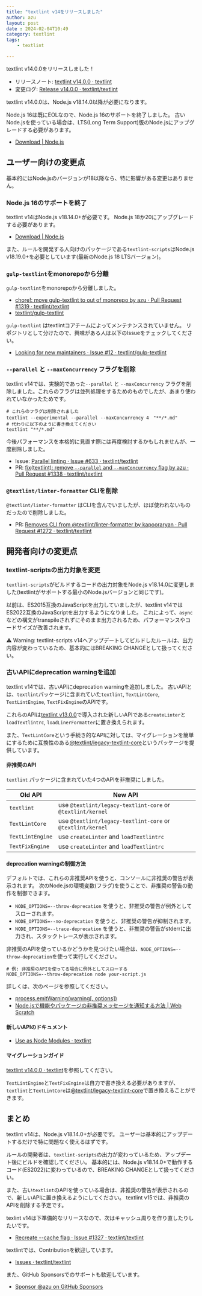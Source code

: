 ```yaml
---
title: "textlint v14をリリースしました"
author: azu
layout: post
date : 2024-02-04T10:49
category: textlint
tags:
    - textlint

---
```


textlint v14.0.0をリリースしました！

- リリースノート: [textlint v14.0.0 · textlint](https://textlint.github.io/blog/2024/02/03/textlint-14)
- 変更ログ: [Release v14.0.0 · textlint/textlint](https://github.com/textlint/textlint/releases/tag/v14.0.0)

textlint v14.0.0は、Node.js v18.14.0以降が必要になります。

Node.js 16は既にEOLなので、Node.js 16のサポートを終了しました。
古いNode.jsを使っている場合は、LTS(Long Term Support)版のNode.jsにアップグレードする必要があります。

- [Download | Node.js](https://nodejs.org/en/download/)

## ユーザー向けの変更点

基本的にはNode.jsのバージョンが18以降なら、特に影響がある変更はありません。

### Node.js 16のサポートを終了

textlint v14はNode.js v18.14.0+が必要です。
Node.js 18か20にアップグレードする必要があります。

- [Download | Node.js](https://nodejs.org/en/download/)

また、ルールを開発する人向けのパッケージである`textlint-scripts`はNode.js v18.19.0+を必要としています(最新のNode.js 18 LTSバージョン)。

### `gulp-textlint`をmonorepoから分離

`gulp-textlint`をmonorepoから分離しました。

- [chore!: move gulp-textlint to out of monorepo by azu · Pull Request #1319 · textlint/textlint](https://github.com/textlint/textlint/pull/1319)
- [textlint/gulp-textlint](https://github.com/textlint/gulp-textlint)

`gulp-textlint` はtextlintコアチームによってメンテナンスされていません。
リポジトリとして分けたので、興味がある人は以下のIssueをチェックしてください。

- [Looking for new maintainers · Issue #12 · textlint/gulp-textlint](https://github.com/textlint/gulp-textlint/issues/12)

### `--parallel` と `--maxConcurrency` フラグを削除

textlint v14では、実験的であった`--parallel` と `--maxConcurrency` フラグを削除しました。これらのフラグは並列処理をするためのものでしたが、あまり使われていなかったためです。

```shell
# これらのフラグは削除されました
textlint --experimental --parallel --maxConcurrency 4　"**/*.md"
# 代わりに以下のように書き換えてください
textlint "**/*.md"
```

今後パフォーマンスを本格的に見直す際には再度検討するかもしれませんが、一度削除しました。

- Issue: [Parallel linting · Issue #633 · textlint/textlint](https://github.com/textlint/textlint/issues/633)
- PR: [fix(textlint): remove `--parallel` and `--maxConcurrency` flag by azu · Pull Request #1338 · textlint/textlint](https://github.com/textlint/textlint/pull/1338)

### `@textlint/linter-formatter` CLIを削除

`@textlint/linter-formatter` はCLIを含んでいましたが、ほぼ使われないものだったので削除しました。

- PR: [Removes CLI from @textlint/linter-formatter by kapooraryan · Pull Request #1272 · textlint/textlint](https://github.com/textlint/textlint/pull/1272)

## 開発者向けの変更点

### textlint-scriptsの出力対象を変更

`textlint-scripts`がビルドするコードの出力対象をNode.js v18.14.0に変更しました(textlintがサポートする最小のNode.jsバージョンと同じです)。

以前は、ES2015互換のJavaScriptを出力していましたが、textlint v14ではES2022互換のJavaScriptを出力するようになりました。
これによって、`async`などの構文がtranspileされずにそのまま出力されるため、パフォーマンスやコードサイズが改善されます。

⚠️ Warning: textlint-scripts v14へアップデートしてビルドしたルールは、出力内容が変わっているため、基本的にはBREAKING CHANGEとして扱ってください。

### 古いAPIにdeprecation warningを追加

textlint v14では、古いAPIにdeprecation warningを追加しました。
古いAPIとは、`textlint`パッケージに含まれていた`textlint`, `TextLintCore`, `TextLintEngine`, `TextFixEngine`のAPIです。

これらのAPIは[textlint v13.0.0](https://efcl.info/2023/01/27/textlint-v13/)で導入された新しいAPIである`createLinter`と`loadTextlintrc`, `loadLinerFormatter`に置き換えられます。

また、`TextLintCore`という手続き的なAPIに対しては、マイグレーションを簡単にするために互換性のある[@textlint/legacy-textlint-core](https://github.com/textlint/textlint/blob/master/packages/%40textlint/legacy-textlint-core/README.md)というパッケージを提供しています。

#### 非推奨のAPI

`textlint` パッケージに含まれていた4つのAPIを非推奨にしました。

| Old API | New API |
| --- | ----------- |
| `textlint` | use `@textlint/legacy-textlint-core` or `@textlint/kernel` |
| `TextLintCore` | use `@textlint/legacy-textlint-core` or `@textlint/kernel` |
| `TextLintEngine` | use `createLinter` and `loadTextlintrc` |
| `TextFixEngine` | use `createLinter` and `loadTextlintrc` |

#### deprecation warningの制御方法

デフォルトでは、これらの非推奨APIを使うと、コンソールに非推奨の警告が表示されます。
次のNode.jsの環境変数(フラグ)を使うことで、非推奨の警告の動作を制御できます。

- `NODE_OPTIONS=--throw-deprecation` を使うと、非推奨の警告が例外としてスローされます。
- `NODE_OPTIONS=--no-deprecation` を使うと、非推奨の警告が抑制されます。
- `NODE_OPTIONS=--trace-deprecation` を使うと、非推奨の警告がstderrに出力され、スタックトレースが表示されます。

非推奨のAPIを使っているかどうかを見つけたい場合は、`NODE_OPTIONS=--throw-deprecation`を使って実行してください。

```shell
# 例: 非推奨のAPIを使ってる場合に例外としてスローする
NODE_OPTIONS=--throw-deprecation node your-script.js
```

詳しくは、次のページを参照してください。

- [process.emitWarning(warning[, options])](https://nodejs.org/api/process.html#processemitwarningwarning-options)
- [Node.jsで機能やパッケージの非推奨メッセージを通知する方法 | Web Scratch](https://efcl.info/2024/02/04/emitwarning/)

#### 新しいAPIのドキュメント

- [Use as Node Modules · textlint](https://textlint.github.io/docs/use-as-modules.html)

#### マイグレーションガイド

[textlint v14.0.0 · textlint](https://textlint.github.io/blog/2024/02/03/textlint-14#add-deprecation-warning-to-old-apis)を参照してください。

`TextLintEngine`と`TextFixEngine`は自力で書き換える必要がありますが、`textlint`と`TextLintCore`は[@textlint/legacy-textlint-core](https://github.com/textlint/textlint/blob/master/packages/%40textlint/legacy-textlint-core/README.md)で置き換えることができます。

## まとめ

textlint v14は、Node.js v18.14.0+が必要です。
ユーザーは基本的にアップデートするだけで特に問題なく使えるはずです。

ルールの開発者は、`textlint-scripts`の出力が変わっているため、アップデート後にビルドを確認してください。
基本的には、Node.js v18.14.0+で動作するコード(ES2022)に変わっているので、BREAKING CHANGEとして扱ってください。

また、古い`textlint`のAPIを使っている場合は、非推奨の警告が表示されるので、新しいAPIに置き換えるようにしてください。
textlint v15では、非推奨のAPIを削除する予定です。

texlint v14は下準備的なリリースなので、次はキャッシュ周りを作り直したりしたいです。

- [Recreate --cache flag · Issue #1327 · textlint/textlint](https://github.com/textlint/textlint/issues/1327)

textlintでは、Contributionを歓迎しています。

- [Issues · textlint/textlint](https://github.com/textlint/textlint/issues)

また、GitHub Sponsorsでのサポートも歓迎しています。

- [Sponsor @azu on GitHub Sponsors](https://github.com/sponsors/azu)